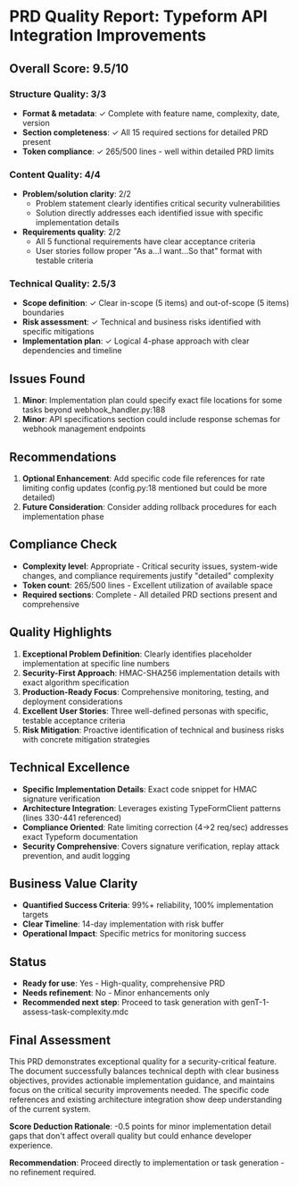 # PRD Quality Report: Typeform API Integration Improvements

## Overall Score: 9.5/10

### Structure Quality: 3/3
- **Format & metadata**: ✓ Complete with feature name, complexity, date, version
- **Section completeness**: ✓ All 15 required sections for detailed PRD present
- **Token compliance**: ✓ 265/500 lines - well within detailed PRD limits

### Content Quality: 4/4
- **Problem/solution clarity**: 2/2 
  - Problem statement clearly identifies critical security vulnerabilities
  - Solution directly addresses each identified issue with specific implementation details
- **Requirements quality**: 2/2
  - All 5 functional requirements have clear acceptance criteria
  - User stories follow proper "As a...I want...So that" format with testable criteria

### Technical Quality: 2.5/3
- **Scope definition**: ✓ Clear in-scope (5 items) and out-of-scope (5 items) boundaries
- **Risk assessment**: ✓ Technical and business risks identified with specific mitigations
- **Implementation plan**: ✓ Logical 4-phase approach with clear dependencies and timeline

## Issues Found
1. **Minor**: Implementation plan could specify exact file locations for some tasks beyond webhook_handler.py:188
2. **Minor**: API specifications section could include response schemas for webhook management endpoints

## Recommendations
1. **Optional Enhancement**: Add specific code file references for rate limiting config updates (config.py:18 mentioned but could be more detailed)
2. **Future Consideration**: Consider adding rollback procedures for each implementation phase

## Compliance Check
- **Complexity level**: Appropriate - Critical security issues, system-wide changes, and compliance requirements justify "detailed" complexity
- **Token count**: 265/500 lines - Excellent utilization of available space
- **Required sections**: Complete - All detailed PRD sections present and comprehensive

## Quality Highlights
1. **Exceptional Problem Definition**: Clearly identifies placeholder implementation at specific line numbers
2. **Security-First Approach**: HMAC-SHA256 implementation details with exact algorithm specification
3. **Production-Ready Focus**: Comprehensive monitoring, testing, and deployment considerations
4. **Excellent User Stories**: Three well-defined personas with specific, testable acceptance criteria
5. **Risk Mitigation**: Proactive identification of technical and business risks with concrete mitigation strategies

## Technical Excellence
- **Specific Implementation Details**: Exact code snippet for HMAC signature verification
- **Architecture Integration**: Leverages existing TypeFormClient patterns (lines 330-441 referenced)
- **Compliance Oriented**: Rate limiting correction (4→2 req/sec) addresses exact Typeform documentation
- **Security Comprehensive**: Covers signature verification, replay attack prevention, and audit logging

## Business Value Clarity
- **Quantified Success Criteria**: 99%+ reliability, 100% implementation targets
- **Clear Timeline**: 14-day implementation with risk buffer
- **Operational Impact**: Specific metrics for monitoring success

## Status
- **Ready for use**: Yes - High-quality, comprehensive PRD
- **Needs refinement**: No - Minor enhancements only
- **Recommended next step**: Proceed to task generation with genT-1-assess-task-complexity.mdc

## Final Assessment
This PRD demonstrates exceptional quality for a security-critical feature. The document successfully balances technical depth with clear business objectives, provides actionable implementation guidance, and maintains focus on the critical security improvements needed. The specific code references and existing architecture integration show deep understanding of the current system.

**Score Deduction Rationale**: -0.5 points for minor implementation detail gaps that don't affect overall quality but could enhance developer experience.

**Recommendation**: Proceed directly to implementation or task generation - no refinement required. 